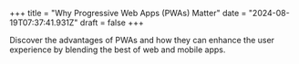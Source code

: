 +++
title = "Why Progressive Web Apps (PWAs) Matter"
date = "2024-08-19T07:37:41.931Z"
draft = false
+++

  Discover the advantages of PWAs and how they can enhance the user experience by blending the best of web and mobile apps.
        